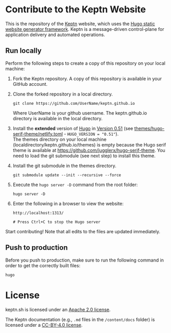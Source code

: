 # Contribute to the Keptn Website

This is the repository of the [Keptn](https://keptn.sh) website, which uses the [Hugo static website generator framework](http://gohugo.io). 
Keptn is a message-driven control-plane for application delivery and automated operations.
## Run locally

Perform the following steps to create a copy of this repository on your local machine:

1. Fork the Keptn repository.
A copy of this repository is available in your GitHub account.

2. Clone the forked repository in a local directory.
    ```
    git clone https://github.com/UserName/keptn.github.io
    ``` 
	Where UserName is your github username. The keptn.github.io directory is available in the local directory.
	
3. Install the **extended** version of [Hugo](http://gohugo.io) in [Version 0.51](https://github.com/gohugoio/hugo/releases/tag/v0.51) (see [themes/hugo-serif-theme/netlify.toml](themes/hugo-serif-theme/netlify.toml) - `HUGO_VERSION = "0.51"`).  
The themes directory on your local machine (localdirectory/keptn.github.io/themes) is empty because the Hugo serif theme is available at https://github.com/jugglerx/hugo-serif-theme. You need to load the git submodule (see next step) to install this theme.

4. Install the git submodule in the themes directory.
    ```
    git submodule update --init --recursive --force
    ```
5. Execute the `hugo server -D` command from the root folder:
    ```
    hugo server -D    
    ```
6. Enter the following in a browser to view the website:
    ```
    http://localhost:1313/
	
	# Press Ctrl+C to stop the Hugo server
    ```
	
Start contributing! Note that all edits to the files are updated immediately.

## Push to production

Before you push to production, make sure to run the following command in order to get the correctly built files:

```
hugo
```

# License

keptn.sh is licensed under an [Apache 2.0 license](./LICENSE).

The Keptn documentation (e.g., `.md` files in the `/content/docs` folder) is licensed under a [CC-BY-4.0 license](./LICENSE-docs). 

